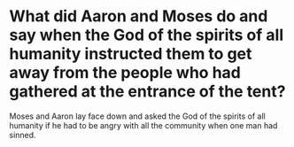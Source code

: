 # What did Aaron and Moses do and say when the God of the spirits of all humanity instructed them to get away from the people who had gathered at the entrance of the tent?

Moses and Aaron lay face down and asked the God of the spirits of all humanity if he had to be angry with all the community when one man had sinned.
